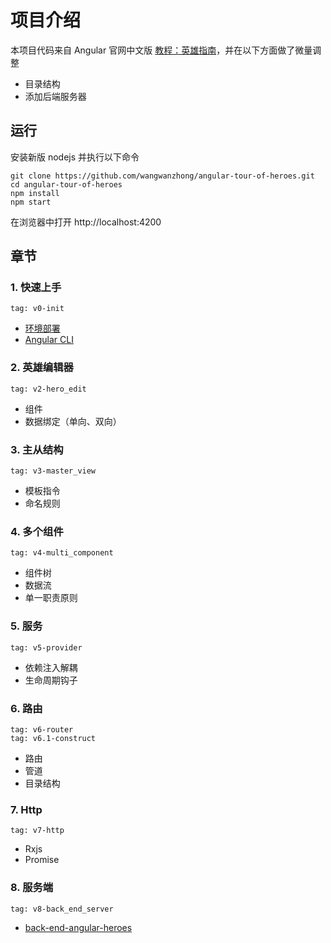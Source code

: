 # 项目介绍
本项目代码来自 Angular 官网中文版 [教程：英雄指南](https://angular.cn/tutorial)，并在以下方面做了微量调整

 - 目录结构
 - 添加后端服务器

## 运行
安装新版 nodejs 并执行以下命令

    git clone https://github.com/wangwanzhong/angular-tour-of-heroes.git
    cd angular-tour-of-heroes
    npm install
    npm start
    
   在浏览器中打开 http://localhost:4200

## 章节

### 1. 快速上手

	tag: v0-init
	
- [环境部署](https://angular.cn/guide/quickstart) 
- [Angular CLI](https://cli.angular.io/)


### 2. 英雄编辑器

	tag: v2-hero_edit

- 组件
- 数据绑定（单向、双向）


### 3. 主从结构

	tag: v3-master_view

- 模板指令
- 命名规则


### 4. 多个组件

	tag: v4-multi_component

- 组件树
- 数据流
- 单一职责原则


### 5. 服务

	tag: v5-provider

- 依赖注入解耦
- 生命周期钩子


### 6. 路由

	tag: v6-router
	tag: v6.1-construct

- 路由
- 管道
- 目录结构


### 7. Http

	tag: v7-http

- Rxjs
- Promise

### 8. 服务端

	tag: v8-back_end_server
	
	
- [back-end-angular-heroes](https://github.com/wangwanzhong/back-end-angular-heroes)